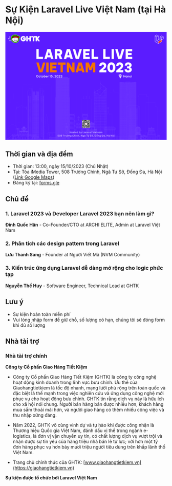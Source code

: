 # Sự Kiện Laravel Live Việt Nam (tại Hà Nội)

![](images/15102023_hn_01.jpg)

## Thời gian và địa đểm

- Thời gian: 13:00, ngày 15/10/2023 (Chủ Nhật)
- Tại: Tòa iMedia Tower, 508 Trường Chinh, Ngã Tư Sở, Đống Đa, Hà Nội ([Link Google Maps](https://maps.app.goo.gl/gUsUQbeuLXA5ZMQ17))
- Đăng ký tại: [forms.gle](https://forms.gle/e1B8RFtPNnFMnKXN8)

## Chủ đề

### 1. Laravel 2023 và Developer Laravel 2023 bạn nên làm gì?

**Đinh Quốc Hân** - Co-Founder/CTO at ARCHI ELITE, Admin at Laravel Việt Nam

### 2. Phân tích các design pattern trong Laravel

**Lưu Thanh Sang** - Founder at Người Viết Mã (NVM Community)

### 3. Kiến trúc ứng dụng Laravel dễ dàng mở rộng cho logic phức tạp

**Nguyễn Thế Huy** - Software Engineer, Technical Lead at GHTK

## Lưu ý

- Sự kiện hoàn toàn miễn phí
- Vui lòng nhập form để giữ chỗ, số lượng có hạn, chúng tôi sẽ đóng form khi đủ số lượng

## Nhà tài trợ

### Nhà tài trợ chính

**Công ty Cổ phần Giao Hàng Tiết Kiệm**

- Công ty Cổ phần Giao Hàng Tiết Kiệm (GHTK) là công ty công nghệ hoạt động kinh doanh trong lĩnh vực bưu chính. Ưu thế của Giaohangtietkiem là tốc độ nhanh, mạng lưới phủ rộng trên toàn quốc và đặc biệt là thế mạnh trong việc nghiên cứu và ứng dụng công nghệ mới phục vụ cho hoạt động bưu chính. GHTK tin rằng dịch vụ này là hữu ích cho xã hội nói chung. Người bán hàng bán được nhiều hơn, khách hàng mua sắm thoải mái hơn, và người giao hàng có thêm nhiều công việc và thu nhập xứng đáng.

- Năm 2022, GHTK vô cùng vinh dự và tự hào khi được công nhận là Thương hiệu Quốc gia Việt Nam, đánh dấu vị thế trong ngành e-logistics, là đơn vị vận chuyển uy tín, có chất lượng dịch vụ vượt trội và nhận được sự tin yêu của hàng triệu nhà bán lẻ tự lực; với hơn một tỷ đơn hàng phục vụ hơn bảy mươi triệu người tiêu dùng trên khắp lãnh thổ Việt Nam.

- Trang chủ chính thức của GHTK: [www.giaohangtietkiem.vn](https://giaohangtietkiem.vn)

**Sự kiện được tổ chức bởi Laravel Việt Nam**
